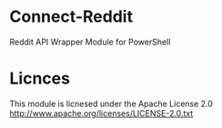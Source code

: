 Connect-Reddit
=====================

Reddit API Wrapper Module for PowerShell

# Licnces

This module is licnesed under the Apache License 2.0
http://www.apache.org/licenses/LICENSE-2.0.txt

